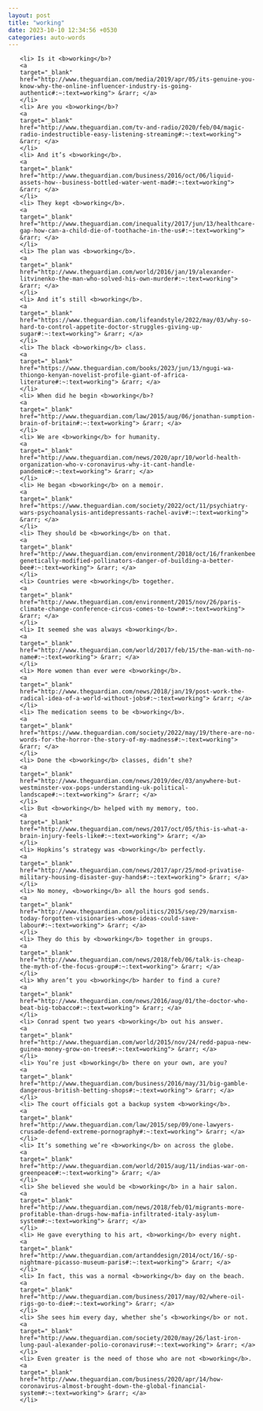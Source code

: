 ```yaml
---
layout: post
title: "working"
date: 2023-10-10 12:34:56 +0530
categories: auto-words
---
```

<ol>

    <li> Is it <b>working</b>?
    <a 
    target="_blank" 
    href="http://www.theguardian.com/media/2019/apr/05/its-genuine-you-know-why-the-online-influencer-industry-is-going-authentic#:~:text=working"> &rarr; </a>
    </li>
    <li> Are you <b>working</b>?
    <a 
    target="_blank" 
    href="http://www.theguardian.com/tv-and-radio/2020/feb/04/magic-radio-indestructible-easy-listening-streaming#:~:text=working"> &rarr; </a>
    </li>
    <li> And it’s <b>working</b>.
    <a 
    target="_blank" 
    href="http://www.theguardian.com/business/2016/oct/06/liquid-assets-how--business-bottled-water-went-mad#:~:text=working"> &rarr; </a>
    </li>
    <li> They kept <b>working</b>.
    <a 
    target="_blank" 
    href="http://www.theguardian.com/inequality/2017/jun/13/healthcare-gap-how-can-a-child-die-of-toothache-in-the-us#:~:text=working"> &rarr; </a>
    </li>
    <li> The plan was <b>working</b>.
    <a 
    target="_blank" 
    href="http://www.theguardian.com/world/2016/jan/19/alexander-litvinenko-the-man-who-solved-his-own-murder#:~:text=working"> &rarr; </a>
    </li>
    <li> And it’s still <b>working</b>.
    <a 
    target="_blank" 
    href="https://www.theguardian.com/lifeandstyle/2022/may/03/why-so-hard-to-control-appetite-doctor-struggles-giving-up-sugar#:~:text=working"> &rarr; </a>
    </li>
    <li> The black <b>working</b> class.
    <a 
    target="_blank" 
    href="https://www.theguardian.com/books/2023/jun/13/ngugi-wa-thiongo-kenyan-novelist-profile-giant-of-africa-literature#:~:text=working"> &rarr; </a>
    </li>
    <li> When did he begin <b>working</b>?
    <a 
    target="_blank" 
    href="http://www.theguardian.com/law/2015/aug/06/jonathan-sumption-brain-of-britain#:~:text=working"> &rarr; </a>
    </li>
    <li> We are <b>working</b> for humanity.
    <a 
    target="_blank" 
    href="http://www.theguardian.com/news/2020/apr/10/world-health-organization-who-v-coronavirus-why-it-cant-handle-pandemic#:~:text=working"> &rarr; </a>
    </li>
    <li> He began <b>working</b> on a memoir.
    <a 
    target="_blank" 
    href="https://www.theguardian.com/society/2022/oct/11/psychiatry-wars-psychoanalysis-antidepressants-rachel-aviv#:~:text=working"> &rarr; </a>
    </li>
    <li> They should be <b>working</b> on that.
    <a 
    target="_blank" 
    href="http://www.theguardian.com/environment/2018/oct/16/frankenbees-genetically-modified-pollinators-danger-of-building-a-better-bee#:~:text=working"> &rarr; </a>
    </li>
    <li> Countries were <b>working</b> together.
    <a 
    target="_blank" 
    href="http://www.theguardian.com/environment/2015/nov/26/paris-climate-change-conference-circus-comes-to-town#:~:text=working"> &rarr; </a>
    </li>
    <li> It seemed she was always <b>working</b>.
    <a 
    target="_blank" 
    href="http://www.theguardian.com/world/2017/feb/15/the-man-with-no-name#:~:text=working"> &rarr; </a>
    </li>
    <li> More women than ever were <b>working</b>.
    <a 
    target="_blank" 
    href="http://www.theguardian.com/news/2018/jan/19/post-work-the-radical-idea-of-a-world-without-jobs#:~:text=working"> &rarr; </a>
    </li>
    <li> The medication seems to be <b>working</b>.
    <a 
    target="_blank" 
    href="https://www.theguardian.com/society/2022/may/19/there-are-no-words-for-the-horror-the-story-of-my-madness#:~:text=working"> &rarr; </a>
    </li>
    <li> Done the <b>working</b> classes, didn’t she?
    <a 
    target="_blank" 
    href="http://www.theguardian.com/news/2019/dec/03/anywhere-but-westminster-vox-pops-understanding-uk-political-landscape#:~:text=working"> &rarr; </a>
    </li>
    <li> But <b>working</b> helped with my memory, too.
    <a 
    target="_blank" 
    href="http://www.theguardian.com/news/2017/oct/05/this-is-what-a-brain-injury-feels-like#:~:text=working"> &rarr; </a>
    </li>
    <li> Hopkins’s strategy was <b>working</b> perfectly.
    <a 
    target="_blank" 
    href="http://www.theguardian.com/news/2017/apr/25/mod-privatise-military-housing-disaster-guy-hands#:~:text=working"> &rarr; </a>
    </li>
    <li> No money, <b>working</b> all the hours god sends.
    <a 
    target="_blank" 
    href="http://www.theguardian.com/politics/2015/sep/29/marxism-today-forgotten-visionaries-whose-ideas-could-save-labour#:~:text=working"> &rarr; </a>
    </li>
    <li> They do this by <b>working</b> together in groups.
    <a 
    target="_blank" 
    href="http://www.theguardian.com/news/2018/feb/06/talk-is-cheap-the-myth-of-the-focus-group#:~:text=working"> &rarr; </a>
    </li>
    <li> Why aren’t you <b>working</b> harder to find a cure?
    <a 
    target="_blank" 
    href="http://www.theguardian.com/news/2016/aug/01/the-doctor-who-beat-big-tobacco#:~:text=working"> &rarr; </a>
    </li>
    <li> Conrad spent two years <b>working</b> out his answer.
    <a 
    target="_blank" 
    href="http://www.theguardian.com/world/2015/nov/24/redd-papua-new-guinea-money-grow-on-trees#:~:text=working"> &rarr; </a>
    </li>
    <li> You’re just <b>working</b> there on your own, are you?
    <a 
    target="_blank" 
    href="http://www.theguardian.com/business/2016/may/31/big-gamble-dangerous-british-betting-shops#:~:text=working"> &rarr; </a>
    </li>
    <li> The court officials got a backup system <b>working</b>.
    <a 
    target="_blank" 
    href="http://www.theguardian.com/law/2015/sep/09/one-lawyers-crusade-defend-extreme-pornography#:~:text=working"> &rarr; </a>
    </li>
    <li> It’s something we’re <b>working</b> on across the globe.
    <a 
    target="_blank" 
    href="http://www.theguardian.com/world/2015/aug/11/indias-war-on-greenpeace#:~:text=working"> &rarr; </a>
    </li>
    <li> She believed she would be <b>working</b> in a hair salon.
    <a 
    target="_blank" 
    href="http://www.theguardian.com/news/2018/feb/01/migrants-more-profitable-than-drugs-how-mafia-infiltrated-italy-asylum-system#:~:text=working"> &rarr; </a>
    </li>
    <li> He gave everything to his art, <b>working</b> every night.
    <a 
    target="_blank" 
    href="http://www.theguardian.com/artanddesign/2014/oct/16/-sp-nightmare-picasso-museum-paris#:~:text=working"> &rarr; </a>
    </li>
    <li> In fact, this was a normal <b>working</b> day on the beach.
    <a 
    target="_blank" 
    href="http://www.theguardian.com/business/2017/may/02/where-oil-rigs-go-to-die#:~:text=working"> &rarr; </a>
    </li>
    <li> She sees him every day, whether she’s <b>working</b> or not.
    <a 
    target="_blank" 
    href="http://www.theguardian.com/society/2020/may/26/last-iron-lung-paul-alexander-polio-coronavirus#:~:text=working"> &rarr; </a>
    </li>
    <li> Even greater is the need of those who are not <b>working</b>.
    <a 
    target="_blank" 
    href="http://www.theguardian.com/business/2020/apr/14/how-coronavirus-almost-brought-down-the-global-financial-system#:~:text=working"> &rarr; </a>
    </li>